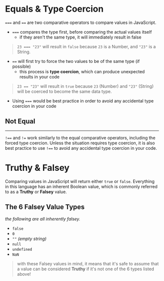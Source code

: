 # Equals & Type Coercion
`===` and `==` are two comparative operators to compare values in JavaScript.
- `===` compares the type first, before comparing the actual values itself
  - if they aren't the same type, it will immediately result in false

> `23 === "23"` will result in `false` because `23` is a Number, and `"23"` is a String.

- `==` will first try to force the two values to be of the same type (if possible)
  - this process is **type coercion**, which can produce unexpected results in your code

> `23 == "23"` will result in `true` because `23` (Number) and `"23"` (String) will be coerced to become the same data type.

- Using `===` would be best practice in order to avoid any accidental type coercion in your code


## Not Equal
---
`!==` and `!=` work similarly to the equal comparative operators, including the forced type coercion.
Unless the situation requires type coercion, it is also best practice to use `!==` to avoid any accidental type coercion in your code.



# Truthy & Falsey
Comparing values in JavaScript will return either `true` or `false`. Everything in this language has an inherent Boolean value, which is commonly referred to as a **Truthy** or **Falsey** value.

## The 6 Falsey Value Types
_the following are all inherently falsey._
* `false`
* `0`
* `""` *(empty string)*
* `null`
* `undefined`
* `NaN`
> with these Falsey values in mind, it means that it's safe to assume that a value can be considered **Truthy** if it's not one of the 6 types listed above!